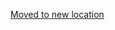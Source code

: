 [Moved to new location](https://github.com/DataTalksClub/machine-learning-zoomcamp/blob/master/02-regression/13-regularization.md)